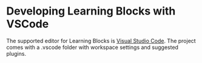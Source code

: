 # Developing Learning Blocks with VSCode

The supported editor for Learning Blocks is [Visual Studio Code](https://code.visualstudio.com/). The project comes with a .vscode folder with workspace settings and suggested plugins.
